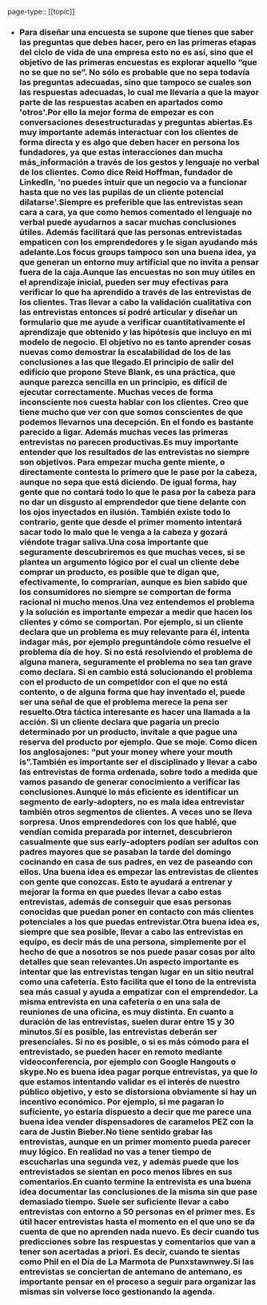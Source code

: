 page-type:: [[topic]]
- ### Para diseñar una encuesta se supone que tienes que saber las preguntas que debes hacer, pero en las primeras etapas del ciclo de vida de una empresa esto no es así, sino que el objetivo de las primeras encuestas es explorar aquello “que no se que no se”. No sólo es probable que no sepa todavía las preguntas adecuadas, sino que tampoco se cuales son las respuestas adecuadas, lo cual me llevaría a que la mayor parte de las respuestas acaben en apartados como 'otros'.Por ello la mejor forma de empezar es con conversaciones desestructuradas y preguntas abiertas.Es muy importante además interactuar con los clientes de forma directa y es algo que deben hacer en persona los fundadores, ya que estas interacciones dan mucha más_información a través de los gestos y lenguaje no verbal de los clientes. Como dice Reid Hoffman, fundador de LinkedIn, 'no puedes intuir que un negocio va a funcionar hasta que no ves las pupilas de un cliente potencial dilatarse'.Siempre es preferible que las entrevistas sean cara a cara, ya que como hemos comentado el lenguaje no verbal puede ayudarnos a sacar muchas conclusiones útiles. Además facilitará que las personas entrevistadas empaticen con los emprendedores y le sigan ayudando más adelante.Los focus groups tampoco son una buena idea, ya que generan un entorno muy artificial que no invita a pensar fuera de la caja.Aunque las encuestas no son muy útiles en el aprendizaje inicial, pueden ser muy efectivas para verificar lo que ha aprendido a través de las entrevistas de los clientes. Tras llevar a cabo la validación cualitativa con las entrevistas entonces sí podré articular y diseñar un formulario que me ayude a verificar cuantitativamente el aprendizaje que obtenido y las hipótesis que incluyo en mi modelo de negocio. El objetivo no es tanto aprender cosas nuevas como demostrar la escalabilidad de los de las conclusiones a las que llegado.El principio de salir del edificio que propone Steve Blank, es una práctica, que aunque parezca sencilla en un principio, es difícil de ejecutar correctamente. Muchas veces de forma inconsciente nos cuesta hablar con los clientes. Creo que tiene mucho que ver con que somos conscientes de que podemos llevarnos una decepción. En el fondo es bastante parecido a ligar. Además muchas veces las primeras entrevistas no parecen productivas.Es muy importante entender que los resultados de las entrevistas no siempre son objetivos. Para empezar mucha gente miente, o directamente contesta lo primero que le pase por la cabeza, aunque no sepa que está diciendo. De igual forma, hay gente que no contará todo lo que le pasa por la cabeza para no dar un disgusto al emprendedor que tiene delante con los ojos inyectados en ilusión. También existe todo lo contrario, gente que desde el primer momento intentará sacar todo lo malo que le venga a la cabeza y gozará viéndote tragar saliva.Una cosa importante que seguramente descubriremos es que muchas veces, si se plantea un argumento lógico por el cual un cliente debe comprar un producto, es posible que te digan que, efectivamente, lo comprarían, aunque es bien sabido que los consumidores no siempre se comportan de forma racional ni mucho menos.Una vez entendemos el problema y la solución es importante empezar a medir que hacen los clientes y cómo se comportan. Por ejemplo, si un cliente declara que un problema es muy relevante para él, intenta indagar más, por ejemplo preguntándole cómo resuelve el problema día de hoy. Si no está resolviendo el problema de alguna manera, seguramente el problema no sea tan grave como declara. Si en cambio está solucionando el problema con el producto de un competidor con el que no está contento, o de alguna forma que hay inventado el, puede ser una señal de que el problema merece la pena ser resuelto.Otra táctica interesante es hacer una llamada a la acción. Si un cliente declara que pagaría un precio determinado por un producto, invítale a que pague una reserva del producto por ejemplo. Que se moje. Como dicen los anglosajones: “put your money where your mouth is”.También es importante ser el disciplinado y llevar a cabo las entrevistas de forma ordenada, sobre todo a medida que vamos pasando de generar conocimiento a verificar las conclusiones.Aunque lo más eficiente es identificar un segmento de early-adopters, no es mala idea entrevistar también otros segmentos de clientes. A veces uno se lleva sorpresa. Unos emprendedores con los que hablé, que vendían comida preparada por internet, descubrieron casualmente que sus early-adopters podían ser adultos con padres mayores que se pasaban la tarde del domingo cocinando en casa de sus padres, en vez de paseando con ellos. Una buena idea es empezar las entrevistas de clientes con gente que conozcas. Esto te ayudará a entrenar y mejorar la forma en que puedes llevar a cabo estas entrevistas, además de conseguir que esas personas conocidas que puedan poner en contacto con más clientes potenciales a los que puedas entrevistar.Otra buena idea es, siempre que sea posible, llevar a cabo las entrevistas en equipo, es decir más de una persona, simplemente por el hecho de que a nosotros se nos puede pasar cosas por alto detalles que sean relevantes.Un aspecto importante es intentar que las entrevistas tengan lugar en un sitio neutral como una cafetería. Esto facilita que el tono de la entrevista sea más casual y ayuda a empatizar con el emprendedor. La misma entrevista en una cafetería o en una sala de reuniones de una oficina, es muy distinta. En cuanto a duración de las entrevistas, suelen durar entre 15 y 30 minutos.Si es posible, las entrevistas deberán ser presenciales. Si no es posible, o si es más cómodo para el entrevistado, se pueden hacer en remoto mediante videoconferencia, por ejemplo con Google Hangouts o skype.No es buena idea pagar porque entrevistas, ya que lo que estamos intentando validar es el interés de nuestro público objetivo, y esto se distorsiona obviamente si hay un incentivo económico. Por ejemplo, si me pagaran lo suficiente, yo estaría dispuesto a decir que me parece una buena idea vender dispensadores de caramelos PEZ con la cara de Justin Bieber.No tiene sentido grabar las entrevistas, aunque en un primer momento pueda parecer muy lógico. En realidad no vas a tener tiempo de escucharlas una segunda vez, y además puede que los entrevistados se sientan en poco menos libres en sus comentarios.En cuanto termine la entrevista es una buena idea documentar las conclusiones de la misma sin que pase demasiado tiempo. Suele ser suficiente llevar a cabo entrevistas con entorno a 50 personas en el primer mes. Es útil hacer entrevistas hasta el momento en el que uno se da cuenta de que no aprenden nada nuevo. Es decir cuando tus predicciones sobre las respuestas y comentarios que van a tener son acertadas a priori. Es decir, cuando te sientas como Phil en el Día de La Marmota de Punxstawnwey.Si las entrevistas se conciertan de antemano de antemano, es importante pensar en el proceso a seguir para organizar las mismas sin volverse loco gestionando la agenda.




